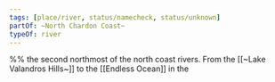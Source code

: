 ```yaml
---
tags: [place/river, status/namecheck, status/unknown]
partOf: ~North Chardon Coast~
typeOf: river
---
```

%% the second northmost of the north coast rivers. From the [[~Lake Valandros Hills~]] to the [[Endless Ocean]] in the
